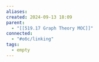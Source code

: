 ```yaml
---
aliases: 
created: 2024-09-13 18:09
parent:
  - "[[519.17 Graph Theory MOC]]"
connected:
  - "#обс/linking"
tags:
  - empty
---
```

